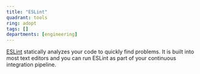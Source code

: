 ```yaml
---
title: "ESLint"
quadrant: tools
ring: adopt
tags: []
departments: [engineering]
---
```

[ESLint](https://eslint.org/) statically analyzes your code to quickly find problems. 
It is built into most text editors and you can run ESLint as part of your continuous integration pipeline.
